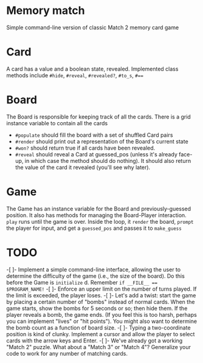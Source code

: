 # Memory match
Simple command-line version of classic Match 2 memory card game

# Card
A card has a value and a boolean state, revealed.
Implemented class methods include
``` #hide ```, ``` #reveal ```, ``` #revealed? ```, ``` #to_s ```, ``` #== ```

# Board
The Board is responsible for keeping track of all the cards. There is a grid
instance variable to contain all the cards

* ``` #populate ``` should fill the board with a set of shuffled Card pairs
* ``` #render ``` should print out a representation of the Board's current state
* ``` #won? ``` should return true if all cards have been revealed.
* ``` #reveal ``` should reveal a Card at guessed_pos (unless it's already face-up, in which case the method should do nothing). It should also return the value of the card it revealed (you'll see why later).


# Game
The Game has an instance variable for the Board and previously-guessed position.
It also has methods for managing the Board-Player interaction.
``` play ``` runs until the game is over. Inside the loop, it ``` render ```
the board, ``` prompt ``` the player for input, and get a ``` guessed_pos ```
and passes it to ``` make_guess ```


# TODO
-[ ]- Implement a simple command-line interface, allowing the user to determine the difficulty of the game (i.e., the size of the board). Do this before the Game is ``` initialize ``` d. Remember ``` if __FILE__ == $PROGRAM_NAME! ```
-[ ]- Enforce an upper limit on the number of turns played. If the limit is exceeded, the player loses.
-[ ]- Let's add a twist: start the game by placing a certain number of "bombs" instead of normal cards. When the game starts, show the bombs for 5 seconds or so; then hide them. If the player reveals a bomb, the game ends. (If you feel this is too harsh, perhaps you can implement "lives" or "hit points"). You might also want to determine the bomb count as a function of board size.
-[ ]- Typing a two-coordinate position is kind of clunky. Implement a cursor and allow the player to select cards with the arrow keys and Enter.
-[ ]- We've already got a working "Match 2" puzzle. What about a "Match 3" or "Match 4"? Generalize your code to work for any number of matching cards.
